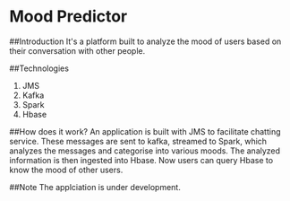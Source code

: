 # Mood Predictor

##Introduction
It's a platform built to analyze the mood of users based on their conversation with other people.

##Technologies
1. JMS  
2. Kafka
3. Spark
4. Hbase

##How does it work?
An application is built with JMS to facilitate chatting service. These messages are sent to kafka, streamed to Spark, which analyzes the messages and categorise into various moods. The analyzed information is then ingested into Hbase. Now users can query Hbase to know the mood of other users. 

##Note
The applciation is under development.
